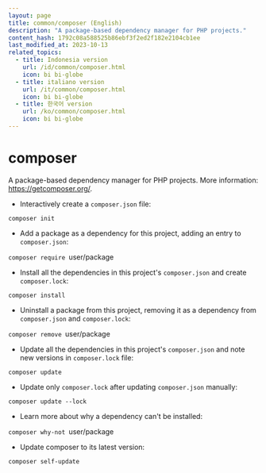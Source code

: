 ```yaml
---
layout: page
title: common/composer (English)
description: "A package-based dependency manager for PHP projects."
content_hash: 1792c08a588525b86ebf3f2ed2f182e2104cb1ee
last_modified_at: 2023-10-13
related_topics:
  - title: Indonesia version
    url: /id/common/composer.html
    icon: bi bi-globe
  - title: italiano version
    url: /it/common/composer.html
    icon: bi bi-globe
  - title: 한국어 version
    url: /ko/common/composer.html
    icon: bi bi-globe
---
```

# composer

A package-based dependency manager for PHP projects.
More information: <https://getcomposer.org/>.

- Interactively create a `composer.json` file:

`composer init`

- Add a package as a dependency for this project, adding an entry to `composer.json`:

`composer require `<span class="tldr-var badge badge-pill bg-dark-lm bg-white-dm text-white-lm text-dark-dm font-weight-bold">user/package</span>

- Install all the dependencies in this project's `composer.json` and create `composer.lock`:

`composer install`

- Uninstall a package from this project, removing it as a dependency from `composer.json` and `composer.lock`:

`composer remove `<span class="tldr-var badge badge-pill bg-dark-lm bg-white-dm text-white-lm text-dark-dm font-weight-bold">user/package</span>

- Update all the dependencies in this project's `composer.json` and note new versions in `composer.lock` file:

`composer update`

- Update only `composer.lock` after updating `composer.json` manually:

`composer update --lock`

- Learn more about why a dependency can't be installed:

`composer why-not `<span class="tldr-var badge badge-pill bg-dark-lm bg-white-dm text-white-lm text-dark-dm font-weight-bold">user/package</span>

- Update composer to its latest version:

`composer self-update`
